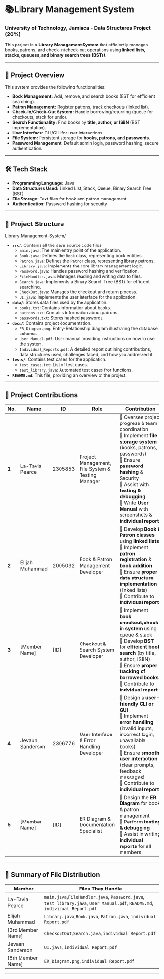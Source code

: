 #  📚Library Management System

### University of Technology, Jamiaca - Data Structures Project (20%) 

This project is a **Library Management System** that efficiently manages books, patrons, and check-in/check-out operations using **linked lists, stacks, queuess, and binary search trees (BSTs)**.

---

## 📌 **Project Overview**
This system provides the following functionalities: 
- **Book Management:** Add, remove, and search books (BST for effficient searching).
- **Patron Management:** Register patrons, track checkouts (linked list).
- **Check-In/Check-Out System:** Handle borrowing/returning (queue for checkouts, stack for undo).
- **Search Functionality:** Find books by **title, author, or ISBN** (BST implementation).
- **User Interface:** CLI/GUI for user interactions.
- **File System:** Persistent storage for **books, patrons, and passwords**.
- **Password Management:** Default admin login, password hashing, secure authentication.

---

## 🛠 **Tech Stack** 
- **Programming Language:** Java 
- **Data Structures Used:** Linked List, Stack, Queue, Binary Search Tree (BST)
- **File Storage:** Text files for book and patron management
- **Authentication:** Password hashing for security

---

## 📂 **Project Structure** 

Library-Management-System/
* **`src/`**: Contains all the Java source code files.
    * `main.java`: The main entry point of the application.
    * `Book.java`: Defines the `Book` class, representing book entities.
    * `Patron.java`: Defines the `Patron` class, representing library patrons.
    * `Library.java`: Implements the core library management logic.
    * `Password.java`: Handles password hashing and verification.
    * `FileHandler.java`: Manages reading and writing data to files.
    * `Search.java`: Implements a Binary Search Tree (BST) for efficient searching.
    * `CheckOut.java`: Manages the checkout and return process.
    * `UI.java`: Implements the user interface for the application.
* **`data/`**: Stores data files used by the application.
    * `books.txt`: Contains information about books.
    * `patrons.txt`: Contains information about patrons.
    * `passwords.txt`: Stores hashed passwords.
* **`docs/`**: Contains project documentation.
    * `ER_Diagram.png`: Entity-Relationship diagram illustrating the database schema.
    * `User_Manual.pdf`: User manual providing instructions on how to use the system.
    * `Individual_Reports.pdf`: A detailed report outlining contributions, data structures used, challenges faced, and how you addressed it.
* **`tests/`**: Contains test cases for the application.
   * `test_cases.txt`: List of test cases.
    * `test_library.java`: Automated test cases fror functions.
* **`README.md`**: This file, providing an overview of the project.

---

## 📝 **Project Contributions**

| **No.** | **Name** | **ID** | **Role** | **Contribution** |
|--------|----------|--------|----------|------------------|
| **1** | La-Tavia Pearce | 2305853 | Project Management, File System & Testing Manager | 🔹 Oversee project progress & team coordination <br> 🔹 Implement **file storage system** (books, patrons, passwords) <br> 🔹 Ensure **password hashing** & Security <br> 🔹 Assist with **testing & debugging** <br> 🔹 Write **User Manual** with screenshots & **individual report**|
| **2** | Elijah Muhammad | 2005032 | Book & Patron Management Developer | 🔹 Develop **Book & Patron classes** using **linked lists** <br> 🔹 Implement **patron registration** & **book addition** <br> 🔹 Ensure **proper data structure implementation** (linked lists) <br> 🔹 Contribute to **individual report** |
| **3** | [Member Name] | [ID] | Checkout & Search System Developer | 🔹 Implement **book checkout/check-in system** using queue & stack <br> 🔹 Develop **BST** for **efficient book search** (by title, author, ISBN) <br> 🔹 Ensure **proper tracking of borrowed books** <br> 🔹 Contribute to **indvidual report** |
| **4** | Jevaun Sanderson | 2306776 | User Interface & Error Handling Developer | 🔹 Design a **user-friendly CLI or GUI** <br> 🔹 Implement **error handling** (invalid inputs, incorrect login, unavailable books) <br> 🔹 Ensure **smooth user interaction** (clear prompts, feedback messages) <br> 🔹 Contribute to **individual report** |
| **5** | [Member Name] | [ID] | ER Diagram & Documentation Specialist | 🔹 Design the **ER Diagram** for book & patron management <br> 🔹 Perform **testing & debugging** <br> 🔹 Assist in writing **individual reports** for all members |
---

## 📌 **Summary of File Distribution**

| **Member** | **Files They Handle** |
|------------|-----------------------|
| La-Tavia Pearce | `main.java`,`FileHandler.java`, `Password.java`, `test_library.java`, `User_Manual.pdf`, `README.md`, `individual Report.pdf`|
| Elijah Muhammad | `Library.java`,`Book.java`, `Patron.java`, `individual Report.pdf`|
| [3rd Member Name] | `CheckoutOut`,`Search.java`, `individual Report.pdf`|
| Jevaun Sanderson | `UI.java`, `individual Report.pdf`|
| [5th Member Name] | `ER_Diagram.png`, `individual Report.pdf`|
---

